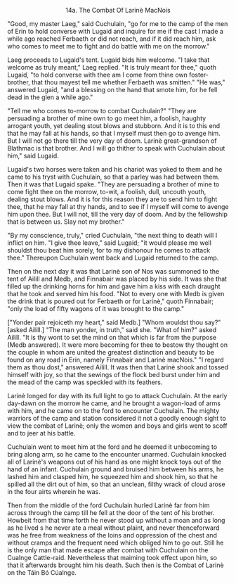 <body>
 
 
 <b></b><p align="CENTER">14a. The Combat Of Larinè MacNois</p>
 <p>"Good, my master Laeg," said Cuchulain, "go for me to the camp of the men of Erin to hold converse with Lugaid and inquire for me if the cast I made a while ago reached Ferbaeth or did not reach, and if it did reach him, ask who comes to meet me to fight and do battle with me on the morrow." </p>
 <p>Laeg proceeds to Lugaid's tent. Lugaid bids him welcome. "I take that welcome as truly meant," Laeg replied. "It is truly meant for thee," quoth Lugaid, "to hold converse with thee am I come from thine own foster-brother, that thou mayest tell me whether Ferbaeth was smitten." "He was," answered Lugaid, "and a blessing on the hand that smote him, for he fell dead in the glen a while ago." </p>
 <p>"Tell me who comes to-morrow to combat Cuchulain?" "They are persuading a brother of mine own to go meet him, a foolish, haughty arrogant youth, yet dealing stout blows and stubborn. And it is to this end that he may fall at his hands, so that I myself must then go to avenge him. But I will not go there till the very day of doom. Larinè great-grandson of Blathmac is that brother. And I will go thither to speak with Cuchulain about him," said Lugaid. </p>
 <p>Lugaid's two horses were taken and his chariot was yoked to them and he came to his tryst with Cuchulain, so that a parley was had between them. Then it was that Lugaid spake. "They are persuading a brother of mine to come fight thee on the morrow, to-wit, a foolish, dull, uncouth youth, dealing stout blows. And it is for this reason they are to send him to fight thee, that he may fall at thy hands, and to see if I myself will come to avenge him upon thee. But I will not, till the very day of doom. And by the fellowship that is between us. Slay not my brother." </p>
 <p>"By my conscience, truly," cried Cuchulain, "the next thing to death will I inflict on him. "I give thee leave," said Lugaid; "it would please me well shouldst thou beat him sorely, for to my dishonour he comes to attack thee." Thereupon Cuchulain went back and Lugaid returned to the camp. </p>
 <p>Then on the next day it was that Larinè son of Nos was summoned to the tent of Ailill and Medb, and Finnabair was placed by his side. It was she that filled up the drinking horns for him and gave him a kiss with each draught that he took and served him his food. "Not to every one with Medb is given the drink that is poured out for Ferbaeth or for Larinè," quoth Finnabair; "only the load of fifty wagons of it was brought to the camp." </p>
 <p>["Yonder pair rejoiceth my heart," said Medb.] "Whom wouldst thou say?" [asked Ailill.] "The man yonder, in truth," said she. "What of him?" asked Ailill. "It is thy wont to set the mind on that which is far from the purpose (Medb answered). It were more becoming for thee to bestow thy thought on the couple in whom are united the greatest distinction and beauty to be found on any road in Erin, namely Finnabair and Larinè macNois." "I regard them as thou dost," answered Ailill. It was then that Larinè shook and tossed himself with joy, so that the sewings of the flock bed burst under him and the mead of the camp was speckled with its feathers. </p>
 <p>Larinè longed for day with its full light to go to attack Cuchulain. At the early day-dawn on the morrow he came, and he brought a wagon-load of arms with him, and he came on to the ford to encounter Cuchulain. The mighty warriors of the camp and station considered it not a goodly enough sight to view the combat of Larinè; only the women and boys and girls went to scoff and to jeer at his battle. </p>
 <p>Cuchulain went to meet him at the ford and he deemed it unbecoming to bring along arm, so he came to the encounter unarmed. Cuchulain knocked all of Larinè's weapons out of his hand as one might knock toys out of the hand of an infant. Cuchulain ground and bruised him between his arms, he lashed him and clasped him, he squeezed him and shook him, so that he spilled all the dirt out of him, so that an unclean, filthy wrack of cloud arose in the four airts wherein he was. </p>
 <p>Then from the middle of the ford Cuchulain hurled Larinè far from him across through the camp till he fell at the door of the tent of his brother. Howbeit from that time forth he never stood up without a moan and as long as he lived s he never ate a meal without plaint, and never thenceforward was he free from weakness of the loins and oppression of the chest and without cramps and the frequent need which obliged him to go out. Still he is the only man that made escape after combat with Cuchulain on the Cualnge Cattle-raid. Nevertheless that maiming took effect upon him, so that it afterwards brought him his death. Such then is the Combat of Larinè on the Táin Bó Cúalnge. </p>
 </body>
